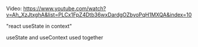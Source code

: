 Video: https://www.youtube.com/watch?v=Ah_XzJtxghA&list=PLCx1FpZ4Dtb36wxDardgOZbyoPqH1MXQA&index=10

"react useState in context"

useState and useContext used together
